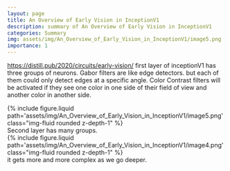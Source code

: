 ```yaml
---
layout: page
title: An Overview of Early Vision in InceptionV1
description: summary of An Overview of Early Vision in InceptionV1
categories: Summary
img: assets/img/An_Overview_of_Early_Vision_in_InceptionV1/image5.png 
importance: 1
---
```



https://distill.pub/2020/circuits/early-vision/
first layer of inceptionV1 has three groups of neurons.
Gabor filters are like edge detectors. but each of them could only detect edges at a specific angle. 
Color Contrast filters will be activated if they see one color in one side of their field of view and another color in another side. 
<div class="row">
        <div class="col-sm mt-3 mt-md-0">
            {% include figure.liquid path='assets/img/An_Overview_of_Early_Vision_in_InceptionV1/image5.png' class="img-fluid rounded z-depth-1" %}
        </div>
    </div>
Second layer has many groups. 
<div class="row">
        <div class="col-sm mt-3 mt-md-0">
            {% include figure.liquid path='assets/img/An_Overview_of_Early_Vision_in_InceptionV1/image4.png' class="img-fluid rounded z-depth-1" %}
        </div>
    </div>
it gets more and more complex as we go deeper. 
